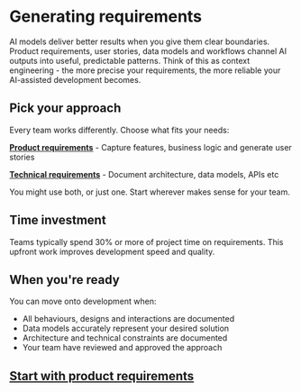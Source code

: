 # Generating requirements

AI models deliver better results when you give them clear boundaries. Product requirements, user stories, data models
and workflows channel AI outputs into useful, predictable patterns.
Think of this as context engineering - the more precise your requirements, the more reliable your AI-assisted
development becomes.

## Pick your approach

Every team works differently. Choose what fits your needs:

**[Product requirements](product-requirements.md)** - Capture features, business logic and generate user stories

**[Technical requirements](technical-requirements.md)** - Document architecture, data models, APIs etc

You might use both, or just one. Start wherever makes sense for your team.

## Time investment

Teams typically spend 30% or more of project time on requirements. This upfront work improves development speed and
quality.

## When you're ready

You can move onto development when:

- All behaviours, designs and interactions are documented
- Data models accurately represent your desired solution
- Architecture and technical constraints are documented
- Your team have reviewed and approved the approach

## [Start with product requirements](product-requirements.md)